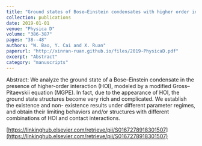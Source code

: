 ```yaml
---
title: "Ground states of Bose–Einstein condensates with higher order interaction"
collection: publications
date: 2019-01-01
venue: "Physica D"
volume: "386-387"
pages: "38--48"
authors: "W. Bao, Y. Cai and X. Ruan"
paperurl: "http://xinran-ruan.github.io/files/2019-PhysicaD.pdf"
excerpt: "Abstract"
category: "manuscripts"
---
```

Abstract: We analyze the ground state of a Bose–Einstein condensate in the presence of higher-order interaction (HOI), modeled by a modified Gross–Pitaevskii equation (MGPE). In fact, due to the appearance of HOI, the ground state structures become very rich and complicated. We establish the existence and non- existence results under different parameter regimes, and obtain their limiting behaviors and/or structures with different combinations of HOI and contact interactions. 

[https://linkinghub.elsevier.com/retrieve/pii/S0167278918301507](https://linkinghub.elsevier.com/retrieve/pii/S0167278918301507)